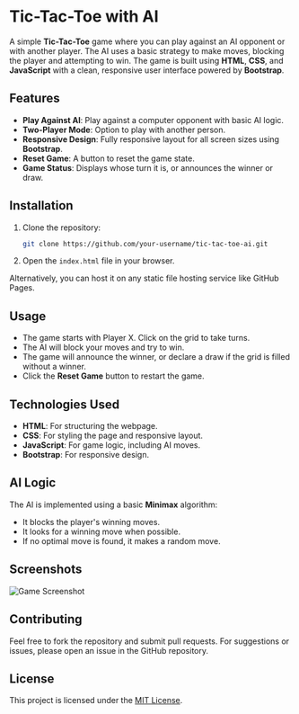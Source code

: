 # Tic-Tac-Toe with AI

A simple **Tic-Tac-Toe** game where you can play against an AI opponent or with another player. The AI uses a basic strategy to make moves, blocking the player and attempting to win. The game is built using **HTML**, **CSS**, and **JavaScript** with a clean, responsive user interface powered by **Bootstrap**.

## Features

- **Play Against AI**: Play against a computer opponent with basic AI logic.
- **Two-Player Mode**: Option to play with another person.
- **Responsive Design**: Fully responsive layout for all screen sizes using **Bootstrap**.
- **Reset Game**: A button to reset the game state.
- **Game Status**: Displays whose turn it is, or announces the winner or draw.

## Installation

1. Clone the repository:
    ```bash
    git clone https://github.com/your-username/tic-tac-toe-ai.git
    ```

2. Open the `index.html` file in your browser.

Alternatively, you can host it on any static file hosting service like GitHub Pages.

## Usage

- The game starts with Player X. Click on the grid to take turns.
- The AI will block your moves and try to win.
- The game will announce the winner, or declare a draw if the grid is filled without a winner.
- Click the **Reset Game** button to restart the game.

## Technologies Used

- **HTML**: For structuring the webpage.
- **CSS**: For styling the page and responsive layout.
- **JavaScript**: For game logic, including AI moves.
- **Bootstrap**: For responsive design.

## AI Logic

The AI is implemented using a basic **Minimax** algorithm:
- It blocks the player's winning moves.
- It looks for a winning move when possible.
- If no optimal move is found, it makes a random move.

## Screenshots

![Game Screenshot](path/to/screenshot.jpg)

## Contributing

Feel free to fork the repository and submit pull requests. For suggestions or issues, please open an issue in the GitHub repository.

## License

This project is licensed under the [MIT License](LICENSE).
